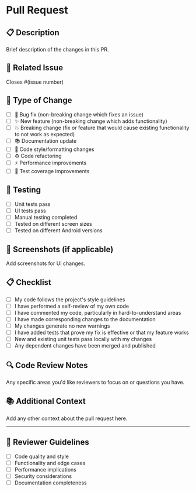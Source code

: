 # Pull Request

## 📋 Description
Brief description of the changes in this PR.

## 🔗 Related Issue
Closes #(issue number)

## 🎯 Type of Change
- [ ] 🐛 Bug fix (non-breaking change which fixes an issue)
- [ ] ✨ New feature (non-breaking change which adds functionality)
- [ ] 💥 Breaking change (fix or feature that would cause existing functionality to not work as expected)
- [ ] 📚 Documentation update
- [ ] 🎨 Code style/formatting changes
- [ ] ♻️ Code refactoring
- [ ] ⚡ Performance improvements
- [ ] 🧪 Test coverage improvements

## 🧪 Testing
- [ ] Unit tests pass
- [ ] UI tests pass
- [ ] Manual testing completed
- [ ] Tested on different screen sizes
- [ ] Tested on different Android versions

## 📱 Screenshots (if applicable)
Add screenshots for UI changes.

## 📋 Checklist
- [ ] My code follows the project's style guidelines
- [ ] I have performed a self-review of my own code
- [ ] I have commented my code, particularly in hard-to-understand areas
- [ ] I have made corresponding changes to the documentation
- [ ] My changes generate no new warnings
- [ ] I have added tests that prove my fix is effective or that my feature works
- [ ] New and existing unit tests pass locally with my changes
- [ ] Any dependent changes have been merged and published

## 🔍 Code Review Notes
Any specific areas you'd like reviewers to focus on or questions you have.

## 📚 Additional Context
Add any other context about the pull request here.

---

## 🎯 Reviewer Guidelines
- [ ] Code quality and style
- [ ] Functionality and edge cases
- [ ] Performance implications
- [ ] Security considerations
- [ ] Documentation completeness

